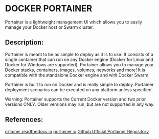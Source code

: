 # DOCKER PORTAINER
Portainer is a lightweight management UI which allows you to easily manage your Docker host or Swarm cluster.

## Description:
Portainer is meant to be as simple to deploy as it is to use. It consists of a single container that can run on any Docker engine (Docker for Linux and Docker for Windows are supported). Portainer allows you to manage your Docker stacks, containers, images, volumes, networks and more! It is compatible with the standalone Docker engine and with Docker Swarm.

Portainer is built to run on Docker and is really simple to deploy. Portainer deployment scenarios can be executed on any platform unless specified.

Warning: Portainer supports the Current Docker version and two prior versions ONLY. Older versions may run, but are not supported in any way.

## References:
[ortainer.readthedocs.io](https://portainer.readthedocs.io/en/stable/deployment.html)
[portainer.io](https://www.portainer.io/)
[Github Official Portainer Repository](https://github.com/portainer/portainer)
